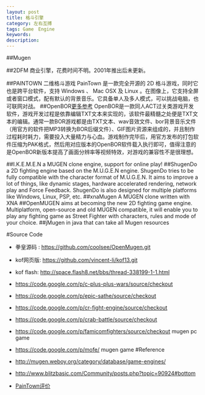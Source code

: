 ```yaml
---
layout: post
title: 格斗引擎
category: 左右互搏
tags: Game　Engine
keywords: 
description: 
---
```


##Mugen

##2DFM
商业引擎，花费时间不明。2001年推出后未更新。

##PAINTOWN
二维格斗游戏
PainTown 是一款完全开源的 2D 格斗游戏，同时它也是跨平台软件，支持 Windows 、 Mac OSX 及 Linux 。在图像上，它支持全屏或者窗口模式，配有默认的背景音乐。它具备单人及多人模式，可以挑战电脑，也可联网对战。
##OpenBOR[更多参考](http://baike.baidu.com/view/2256250.htm?fr=aladdin)
OpenBOR是一款同人ACT过关类游戏开发软件，游戏开发过程是依靠编辑TXT文本来实现的，该软件最精髓之处便是TXT文本的编辑。通常一款BOR游戏都是由TXT文本、wav音效文件、bor背景音乐文件（用官方的软件把MP3转换为BOR后缀文件）、GIF图片资源来组成的，并且制作过程耗时耗力，需要投入大量精力与心血。游戏制作完毕后，用官方发布的打包软件压缩为PAK格式，然后用对应版本的OpenBOR软件载入执行即可，值得注意的是OpenBOR新版本提高了画面分辨率等视频特效，对游戏的兼容性不是很理想。

##I.K.E.M.E.N
a MUGEN clone engine, support for online play!
##ShugenDo
a 2D fighting engine based on the M.U.G.E.N engine. ShugenDo tries to be fully compatible with the character format of M.U.G.E.N. It aims to improve a lot of things, like dynamic stages, hardware accelerated rendering, network play and Force Feedback. ShugenDo is also designed for multiple platforms like Windows, Linux, PSP, etc.
##xnaMugen
A MUGEN clone written with XNA
##OpenMUGEN
aims at becoming the new 2D fighting game engine.
Multiplatform, open-source and old MUGEN compatible, it will enable you to play any fighting game as Street Fighter with characters, rules and mode of your choice.
##jMugen
in java that can take all Mugen resources

#Source Code
* 拳皇源码 : <https://github.com/coolsee/OpenMugen.git>
* kof网页版: <https://github.com/vincent-li/kof13.git> 
* kof flash: <http://space.flash8.net/bbs/thread-338199-1-1.html>
* <https://code.google.com/p/c-plus-plus-wars/source/checkout>
* <https://code.google.com/p/epic-sathe/source/checkout>
* <https://code.google.com/p/cr-fight-engine/source/checkout>
* <https://code.google.com/p/crab-battle/source/checkout>
* <https://code.google.com/p/famicomfighters/source/checkout> mugen pc game
* <https://code.google.com/p/mofe/> mugen game
#Reference

* <http://mugen.weboy.org/category/database/game-engines/>
* <http://www.blitzbasic.com/Community/posts.php?topic=90924#bottom>
* [PainTown评价](http://blog.csdn.net/langresser_king/article/details/12380717)